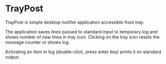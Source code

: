 TrayPost
========

TrayPost is simple desktop notifier application accessible from tray.

The application saves lines passed to standard input to temporary log and shows
number of new lines in tray icon. Clicking on the tray icon resets the message
counter or shows log.

Activating an item in log (double-click, press enter key) prints it on standard
output.

